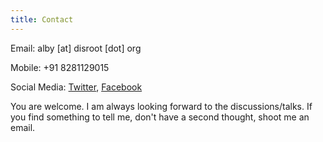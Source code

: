 ```yaml
---
title: Contact
---
```


Email:  alby [at] disroot [dot] org

Mobile: +91 8281129015

Social Media:
[Twitter](Https://twitter.com/albymathphy),
[Facebook](Https://facebook.com/albymathphy)

You are welcome. I am always looking forward to the discussions/talks. If you find something to tell me, don't have a second thought, shoot me an email.
